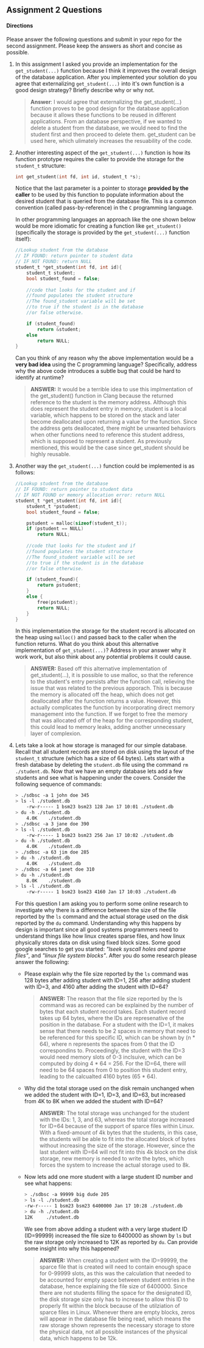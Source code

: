## Assignment 2 Questions

#### Directions
Please answer the following questions and submit in your repo for the second assignment.  Please keep the answers as short and concise as possible.

1. In this assignment I asked you provide an implementation for the `get_student(...)` function because I think it improves the overall design of the database application.   After you implemented your solution do you agree that externalizing `get_student(...)` into it's own function is a good design strategy?  Briefly describe why or why not.

    > **Answer**: I would agree that externalizing the get_student(...) function proves to be good design for the database application because it allows these functions to be reused in different applications. From an database perspective, if we wanted to delete a student from the database, we would need to find the student first and then proceed to delete them. get_student can be used here, which ulimately increases the resuability of the code.

2. Another interesting aspect of the `get_student(...)` function is how its function prototype requires the caller to provide the storage for the `student_t` structure:

    ```c
    int get_student(int fd, int id, student_t *s);
    ```

    Notice that the last parameter is a pointer to storage **provided by the caller** to be used by this function to populate information about the desired student that is queried from the database file. This is a common convention (called pass-by-reference) in the `C` programming language. 

    In other programming languages an approach like the one shown below would be more idiomatic for creating a function like `get_student()` (specifically the storage is provided by the `get_student(...)` function itself):

    ```c
    //Lookup student from the database
    // IF FOUND: return pointer to student data
    // IF NOT FOUND: return NULL
    student_t *get_student(int fd, int id){
        student_t student;
        bool student_found = false;
        
        //code that looks for the student and if
        //found populates the student structure
        //The found_student variable will be set
        //to true if the student is in the database
        //or false otherwise.

        if (student_found)
            return &student;
        else
            return NULL;
    }
    ```
    Can you think of any reason why the above implementation would be a **very bad idea** using the C programming language?  Specifically, address why the above code introduces a subtle bug that could be hard to identify at runtime? 

    > **ANSWER:** It would be a terrible idea to use this implmentation of the get_student() function in Clang because the returned reference to the student is the memory address. Although this does represent the student entry in memory, student is a local variable, which happens to be stored on the stack and later become deallocated upon returning a value for the function. Since the address gets deallocated, there might be unwanted behaviors when other functions need to reference this student address, which is supposed to represent a student. As previously mentioned, this would be the case since get_student should be highly reusable.

3. Another way the `get_student(...)` function could be implemented is as follows:

    ```c
    //Lookup student from the database
    // IF FOUND: return pointer to student data
    // IF NOT FOUND or memory allocation error: return NULL
    student_t *get_student(int fd, int id){
        student_t *pstudent;
        bool student_found = false;

        pstudent = malloc(sizeof(student_t));
        if (pstudent == NULL)
            return NULL;
        
        //code that looks for the student and if
        //found populates the student structure
        //The found_student variable will be set
        //to true if the student is in the database
        //or false otherwise.

        if (student_found){
            return pstudent;
        }
        else {
            free(pstudent);
            return NULL;
        }
    }
    ```
    In this implementation the storage for the student record is allocated on the heap using `malloc()` and passed back to the caller when the function returns. What do you think about this alternative implementation of `get_student(...)`?  Address in your answer why it work work, but also think about any potential problems it could cause.  
    
    > **ANSWER:** Based off this alternative implementation of get_student(...), it is possible to use malloc, so that the reference to the student's entry persists after the function call, relieving the issue that was related to the previous apporach. This is because the memory is allocated off the heap, which does not get deallocated after the function returns a value. However, this actually complicates the function by incorporating direct memory management into the function. If we forget to free the memory that was allocated off of the heap for the corresponding student, this could lead to memory leaks, adding another unnecessary layer of complexion. 


4. Lets take a look at how storage is managed for our simple database. Recall that all student records are stored on disk using the layout of the `student_t` structure (which has a size of 64 bytes).  Lets start with a fresh database by deleting the `student.db` file using the command `rm ./student.db`.  Now that we have an empty database lets add a few students and see what is happening under the covers.  Consider the following sequence of commands:

    ```bash
    > ./sdbsc -a 1 john doe 345
    > ls -l ./student.db
        -rw-r----- 1 bsm23 bsm23 128 Jan 17 10:01 ./student.db
    > du -h ./student.db
        4.0K    ./student.db
    > ./sdbsc -a 3 jane doe 390
    > ls -l ./student.db
        -rw-r----- 1 bsm23 bsm23 256 Jan 17 10:02 ./student.db
    > du -h ./student.db
        4.0K    ./student.db
    > ./sdbsc -a 63 jim doe 285 
    > du -h ./student.db
        4.0K    ./student.db
    > ./sdbsc -a 64 janet doe 310
    > du -h ./student.db
        8.0K    ./student.db
    > ls -l ./student.db
        -rw-r----- 1 bsm23 bsm23 4160 Jan 17 10:03 ./student.db
    ```

    For this question I am asking you to perform some online research to investigate why there is a difference between the size of the file reported by the `ls` command and the actual storage used on the disk reported by the `du` command.  Understanding why this happens by design is important since all good systems programmers need to understand things like how linux creates sparse files, and how linux physically stores data on disk using fixed block sizes.  Some good google searches to get you started: _"lseek syscall holes and sparse files"_, and _"linux file system blocks"_.  After you do some research please answer the following:

    - Please explain why the file size reported by the `ls` command was 128 bytes after adding student with ID=1, 256 after adding student with ID=3, and 4160 after adding the student with ID=64? 

        > **ANSWER:** The reason that the file size reported by the ls command was as recored can be explained by the number of bytes that each student record takes. Each student record takes up 64 bytes, where the IDs are represenative of the position in the database. For a student with the ID=1, it makes sense that there needs to be 2 spaces in memory that need to be referenced for this specific ID, which can be shown by (n * 64), where n represents the spaces from 0 that the ID correspondins to. Proceedingly, the student with the ID=3 would need memory slots of 0-3 inclsuive, which can be computed by doing 4 * 64 = 256. For the ID=64, there will need to be 64 spaces from 0 to position this student entry, leading to the calcualted 4160 bytes (65 * 64).

    -   Why did the total storage used on the disk remain unchanged when we added the student with ID=1, ID=3, and ID=63, but increased from 4K to 8K when we added the student with ID=64? 

        > **ANSWER:** The total storage was unchanged for the student with the IDs: 1, 3, and 63, whereas the total storage increased for ID=64 because of the support of sparce files within Linux. With a fixed-amount of 4k bytes that the students, in this case, the students will be able to fit into the allocated block of bytes without increasing the size of the storage. However, since the last student with ID=64 will not fit into this 4k block on the disk storage, new memory is needed to write the bytes, which forces the system to increase the actual storage used to 8k.

    - Now lets add one more student with a large student ID number  and see what happens:

        ```bash
        > ./sdbsc -a 99999 big dude 205 
        > ls -l ./student.db
        -rw-r----- 1 bsm23 bsm23 6400000 Jan 17 10:28 ./student.db
        > du -h ./student.db
        12K     ./student.db
        ```
        We see from above adding a student with a very large student ID (ID=99999) increased the file size to 6400000 as shown by `ls` but the raw storage only increased to 12K as reported by `du`.  Can provide some insight into why this happened?

        > **ANSWER:** When creating a student with the ID=99999, the sparce file that is created will need to contain enough space for 0-99999 slots, as this was the calculation that needed to be accounted for empty space between student entries in the database, hence explaining the file size of 6400000. Since there are not students filling the space for the designated ID, the disk storage size only has to increase to allow this ID to properly fit within the block because of the utilziation of sparce files in Linux. Whenever there are empty blocks, zeros will appear in the database file being read, which means the raw storage shown represents the necessary storage to store the physical data, not all possible instances of the physical data, which happens to be 12k.